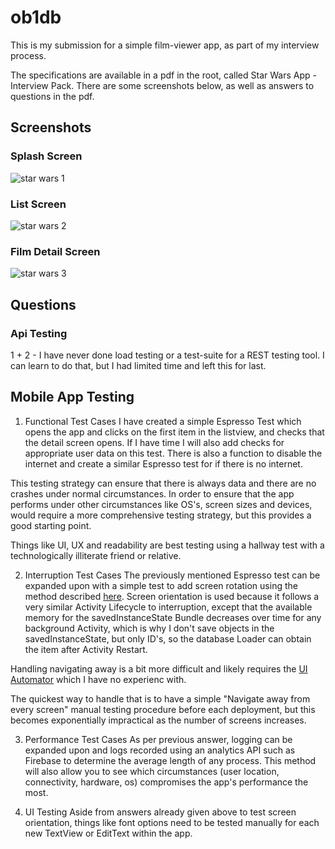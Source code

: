 # ob1db

This is my submission for a simple film-viewer app, as part of my interview process.

The specifications are available in a pdf in the root, called Star Wars App - Interview Pack. There are some screenshots below, as well as answers to questions in the pdf.

## Screenshots
### Splash Screen
![star wars 1](https://user-images.githubusercontent.com/8026691/35240700-f5506cb6-ffbc-11e7-9f68-09c1738cc3ac.PNG)

### List Screen
![star wars 2](https://user-images.githubusercontent.com/8026691/35240701-f57c7c16-ffbc-11e7-9666-5e6677615a64.PNG)

### Film Detail Screen
![star wars 3](https://user-images.githubusercontent.com/8026691/35240702-f5a9cf68-ffbc-11e7-9f50-7d74a50a5ea3.PNG)

## Questions
### Api Testing
1 + 2 - I have never done load testing or a test-suite for a REST testing tool. I can learn to do that, but I had limited time and left this for last.

## Mobile App Testing
1. Functional Test Cases
I have created a simple Espresso Test which opens the app and clicks on the first item in the listview, and checks that the detail screen opens. If I have time I will also add checks for appropriate user data on this test. There is also a function to disable the internet and create a similar Espresso test for if there is no internet.

This testing strategy can ensure that there is always data and there are no crashes under normal circumstances. In order to ensure that the app performs under other circumstances like OS's, screen sizes and devices, would require a more comprehensive testing strategy, but this provides a good starting point.

Things like UI, UX and readability are best testing using a hallway test with a technologically illiterate friend or relative.

2. Interruption Test Cases
The previously mentioned Espresso test can be expanded upon with a simple test to add screen rotation using the method described [here](https://stackoverflow.com/questions/37362200/how-to-rotate-activity-i-mean-screen-orientation-change-using-espresso). Screen orientation is used because it follows a very similar Activity Lifecycle to interruption, except that the available memory for the savedInstanceState Bundle decreases over time for any background Activity, which is why I don't save objects in the savedInstanceState, but only ID's, so the database Loader can obtain the item after Activity Restart.

Handling navigating away is a bit more difficult and likely requires the [UI Automator](https://developer.android.com/training/testing/ui-testing/uiautomator-testing.html) which I have no experienc with.

The quickest way to handle that is to have a simple "Navigate away from every screen" manual testing procedure before each deployment, but this becomes exponentially impractical as the number of screens increases.

3. Performance Test Cases
As per previous answer, logging can be expanded upon and logs recorded using an analytics API such as Firebase to determine the average length of any process. This method will also allow you to see which circumstances (user location, connectivity, hardware, os) compromises the app's performance the most.

4. UI Testing
Aside from answers already given above to test screen orientation, things like font options need to be tested manually for each new TextView or EditText within the app.
